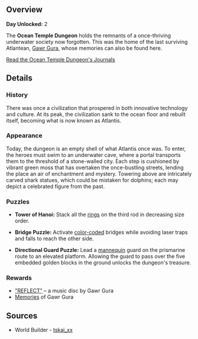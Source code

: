 <!-- title: Ocean Temple Dungeon -->
<!-- quote: Finally... My story begins here! -->
<!-- chapters: 0 -->
<!-- images: (Ocean Temple Dungeon's Entrance Overview #1), (Ocean Temple Dungeon's Entrance Overview #2), (Ocean Temple Dungeon Overview #1), (Ocean Temple Dungeon Overview #2), (Heroes Exploring The Dungeon), (Ocean Temple Dungeon In The Chapter 1 Trailer) -->
<!-- model: false -->

## Overview

**Day Unlocked:** 2

The **Ocean Temple Dungeon** holds the remnants of a once-thriving underwater society now forgotten. This was the home of the last surviving Atlantean, [Gawr Gura,](#entry:gura-entry) whose memories can also be found here.

[Read the Ocean Temple Dungeon's Journals](#text:ocean-temple-dungeon-lore)

## Details

### History

There was once a civilization that prospered in both innovative technology and culture. At its peak, the civilization sank to the ocean floor and rebuilt itself, becoming what is now known as Atlantis.

### Appearance

Today, the dungeon is an empty shell of what Atlantis once was. To enter, the heroes must swim to an underwater cave, where a portal transports them to the threshold of a stone-walled city. Each step is cushioned by vibrant green moss that has overtaken the once-bustling streets, lending the place an air of enchantment and mystery. Towering above are intricately carved shark statues, which could be mistaken for dolphins; each may depict a celebrated figure from the past.

### Puzzles

- **Tower of Hanoi:** Stack all the [rings](https://www.youtube.com/live/bOIlLaFiiE4?si=9T-46rQ15ghlkjRc&t=5810) on the third rod in decreasing size order.

- **Bridge Puzzle:** Activate [color-coded](https://www.youtube.com/live/bOIlLaFiiE4?si=RRQ8rSSECOvsw8e_&t=6098) bridges while avoiding laser traps and falls to reach the other side.

- **Directional Guard Puzzle:** Lead a [mannequin](https://www.youtube.com/live/bOIlLaFiiE4?si=-QX63tFq7Cp2tcxT&t=6384) guard on the prismarine route to an elevated platform. Allowing the guard to pass over the five embedded golden blocks in the ground unlocks the dungeon's treasure.

### Rewards

- ["REFLECT"](https://youtu.be/nCQ_zZIiGLA?si=SEr2O2h7CBt2t-05) – a music disc by Gawr Gura
- [Memories](https://www.youtube.com/watch?v=SDnRHwpnIH4) of Gawr Gura

## Sources

- World Builder - [tskai_xx](https://x.com/tskai_xx/)
